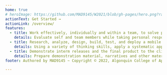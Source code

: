 ```yaml
---
home: true
# heroImage: https://github.com/MAD9145/W2021/blob/gh-pages/hero.png?raw=true
actionText: Get Started →
actionLink: /overview/
features:
  - title: Work effectively, individually and within a team, to solve problems and deliver a reasonable mobile application to a client.
    details: Evaluate self and team members while taking personal responsibility for fair and timely contribution to a team project. Communicate, in a timely fashion, with team members, client and course professors. Use techniques to commiunicate and support efficient project progression
  - title: Research, analyze, design, build, test, and deploy a mobile application using an agile software development methodology
    details: Using a variety of thinking skills, apply a systematic approach to solve the problems presented during the project. Design, build, test and deploy a mobile application based on evaluated client requirements. Create databases to support requirements and integrate within an existing system (if necessary).
  - title: Demonstrate interm releases and the final product to the client, course professors, and others.
    details: Prepare demonstration material, narratives and other material to properly exhibit the mobile solution to the client and other interested professionals. Install and configure the interim releases and final mobile solution to the client and course professors. Respond to situations where attention to international or intercultural sensitivity is required.
footer: Authored by MAD9145 ~ Copyright © 2022, Algonquin College of Applied Arts and Technology

---
```


<ContactCard 
  name="Instructor Adam Robillard"
  img-url="https://ca.slack-edge.com/T018XR8M7BL-U0199T0HYGP-70bfd7b0d819-512"
  bio="Professor of the Mobile Application Design & Development program at Algonquin College"
  :details="[
      { label: 'email', value: 'robilla@algonquincollege.com' },  
      { label: 'github', value: 'arobillard' }, 
      { label: 'office', value: 'Zoom - by appointment' }
    ]"
/>
<ContactCard 
  name="Adesh Shah"
  title="Professor"
  img-url="https://i.pinimg.com/736x/6a/c0/a1/6ac0a1949f47c00eb0e96e1f8fd53a2c.jpg"
  bio="Principal Investigator at the Data Analytics Centre and Part-time Professor in the Mobile Application Design & Development Program at Algonquin College."
  :details="[
      { label: 'email', value: 'shaha@algonquincollege.com' }, 
      { label: 'github', value: 'shah0150' }, 
      { label: 'phone', value: '(613) 727-4723 x 2970' }, 
      { label: 'office', value: 'C270' }
    ]"
/>
